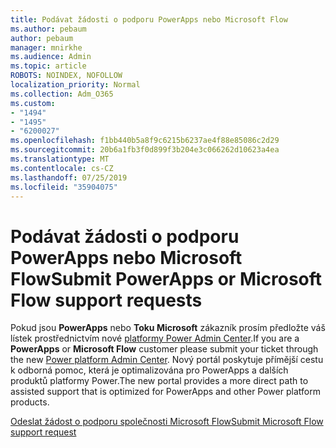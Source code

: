 ```yaml
---
title: Podávat žádosti o podporu PowerApps nebo Microsoft Flow
ms.author: pebaum
author: pebaum
manager: mnirkhe
ms.audience: Admin
ms.topic: article
ROBOTS: NOINDEX, NOFOLLOW
localization_priority: Normal
ms.collection: Adm_O365
ms.custom:
- "1494"
- "1495"
- "6200027"
ms.openlocfilehash: f1bb440b5a8f9c6215b6237ae4f88e85086c2d29
ms.sourcegitcommit: 20b6a1fb3f0d899f3b204e3c066262d10623a4ea
ms.translationtype: MT
ms.contentlocale: cs-CZ
ms.lasthandoff: 07/25/2019
ms.locfileid: "35904075"
---
```

# <a name="submit-powerapps-or-microsoft-flow-support-requests"></a><span data-ttu-id="cef4f-102">Podávat žádosti o podporu PowerApps nebo Microsoft Flow</span><span class="sxs-lookup"><span data-stu-id="cef4f-102">Submit PowerApps or Microsoft Flow support requests</span></span>

<span data-ttu-id="cef4f-103">Pokud jsou **PowerApps** nebo **Toku Microsoft** zákazník prosím předložte váš lístek prostřednictvím nové [platformy Power Admin Center](https://admin.powerplatform.microsoft.com/support?newTicket&product=15819).</span><span class="sxs-lookup"><span data-stu-id="cef4f-103">If you are a **PowerApps** or **Microsoft Flow** customer please submit your ticket through the new [Power platform Admin Center](https://admin.powerplatform.microsoft.com/support?newTicket&product=15819).</span></span> <span data-ttu-id="cef4f-104">Nový portál poskytuje přímější cestu k odborná pomoc, která je optimalizována pro PowerApps a dalších produktů platformy Power.</span><span class="sxs-lookup"><span data-stu-id="cef4f-104">The new portal provides a more direct path to assisted support that is optimized for PowerApps and other Power platform products.</span></span>

[<span data-ttu-id="cef4f-105">Odeslat žádost o podporu společnosti Microsoft Flow</span><span class="sxs-lookup"><span data-stu-id="cef4f-105">Submit Microsoft Flow support request</span></span>](https://admin.powerplatform.microsoft.com/support?newTicket&product=Flow)